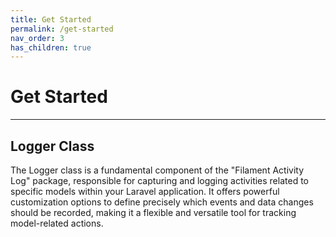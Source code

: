 ```yaml
---
title: Get Started
permalink: /get-started
nav_order: 3
has_children: true
---
```


# Get Started

___

## Logger Class

The Logger class is a fundamental component of the "Filament Activity Log" package, responsible for capturing and logging activities related to specific models within your Laravel application. It offers powerful customization options to define precisely which events and data changes should be recorded, making it a flexible and versatile tool for tracking model-related actions.
